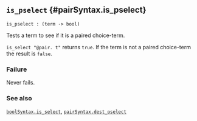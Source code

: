 ## `is_pselect` {#pairSyntax.is_pselect}


```
is_pselect : (term -> bool)
```



Tests a term to see if it is a paired choice-term.


`is_select "@pair. t"` returns `true`.
If the term is not a paired choice-term the result is `false`.

### Failure

Never fails.

### See also

[`boolSyntax.is_select`](#boolSyntax.is_select), [`pairSyntax.dest_pselect`](#pairSyntax.dest_pselect)

